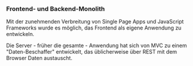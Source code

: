 ### Frontend- und Backend-Monolith

Mit der zunehmenden Verbreitung von Single Page Apps und JavaScript Frameworks wurde es möglich, das Frontend als eigene Anwendung zu entwickeln.

Die Server - früher die gesamte - Anwendung hat sich von MVC zu einem "Daten-Beschaffer" entwickelt, das üblicherweise über REST mit dem Browser Daten austauscht.
